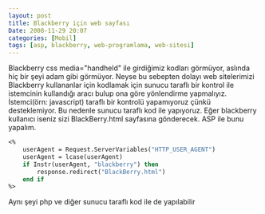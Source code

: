 ```yaml
---
layout: post
title: Blackberry için web sayfası
Date: 2008-11-29 20:07
categories: [Mobil]
tags: [asp, blackberry, web-programlama, web-sitesi]
---
```


Blackberry css media="handheld" ile girdiğimiz kodları görmüyor, aslında
hiç bir şeyi adam gibi görmüyor. Neyse bu sebepten dolayı web
sitelerimizi Blackberry kullananlar için kodlamak için sunucu taraflı
bir kontrol ile istemcinin kullandığı aracı bulup ona göre yönlendirme
yapmalıyız. İstemci(örn: javascript) taraflı bir kontrolü yapamıyoruz
çünkü desteklemiyor. Bu nedenle sunucu taraflı kod ile yapıyoruz. Eğer
blackberry kullanıcı iseniz sizi BlackBerry.html sayfasına gönderecek.
ASP ile bunu yapalım.

```vb
<%
	userAgent = Request.ServerVariables("HTTP_USER_AGENT")
	userAgent = lcase(userAgent)
	if Instr(userAgent, "blackberry") then
		response.redirect("BlackBerry.html")
	end if
%>
```

Aynı şeyi php ve diğer sunucu taraflı kod ile de yapılabilir
